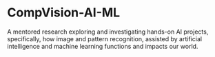 # CompVision-AI-ML
A mentored research exploring and investigating hands-on AI projects, specifically, how image and pattern recognition, assisted by artificial intelligence and machine learning functions and impacts our world.

